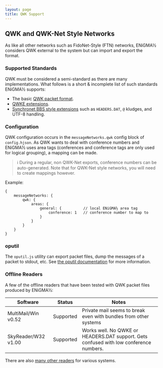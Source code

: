 ```yaml
---
layout: page
title: QWK Support
---
```


## QWK and QWK-Net Style Networks
As like all other networks such as FidoNet-Style (FTN) networks, ENiGMA½ considers QWK external to the system but can import and export the format.

### Supported Standards
QWK must be considered a semi-standard as there are many implementations. What follows is a short & incomplete list of such standards ENiGMA½ supports:
* The basic [QWK packet format](http://fileformats.archiveteam.org/wiki/QWK).
* [QWKE extensions](https://github.com/wwivbbs/wwiv/blob/master/specs/qwk/qwke.txt).
* [Synchronet BBS style extensions](http://wiki.synchro.net/ref:qwk) such as `HEADERS.DAT`, `@` kludges, and UTF-8 handling.


### Configuration
QWK configuration occurs in the `messageNetworks.qwk` config block of `config.hjson`. As QWK wants to deal with conference numbers and ENiGMA½ uses area tags (conferences and conference tags are only used for logical grouping), a mapping can be made.

> :information_source: During a regular, non QWK-Net exports, conference numbers can be auto-generated. Note that for QWK-Net style networks, you will need to create mappings however.

Example:
```hjson
{
    messageNetworks: {
        qwk: {
            areas: {
                general: {          // local ENiGMA½ area tag
                    conference: 1   // conference number to map to
                }
            }
        }
    }
}
```

### oputil
The `oputil.js` utility can export packet files, dump the messages of a packet to stdout, etc. See [the oputil documentation](../admin/oputil.md) for more information.

### Offline Readers
A few of the offline readers that have been tested with QWK packet files produced by ENiGMA½:

| Software | Status | Notes |
|----------|--------|-------|
| MultiMail/Win v0.52 | Supported | Private mail seems to break even with bundles from other systems |
| SkyReader/W32 v1.00 | Supported | Works well. No QWKE or HEADERS.DAT support. Gets confused with low conference numbers. |

There are also [many other readers](https://www.softwolves.pp.se/old/2000/faq/bwprod) for various systems.